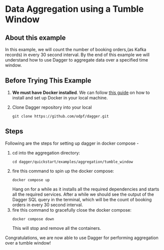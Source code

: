 # Data Aggregation using a Tumble Window

## About this example
In this example, we will count the number of booking orders,(as Kafka records) in every 30 second interval. By the end of this example we will understand how to use Dagger to aggregate data over a specified time window.


## Before Trying This Example


1. **We must have Docker installed**. We can follow [this guide](https://docs.docker.com/get-docker/) on how to install and set up Docker in your local machine.
2. Clone Dagger repository into your local

   ```shell
   git clone https://github.com/odpf/dagger.git
   ```

## Steps

Following are the steps for setting up dagger in docker compose -

1. cd into the aggregation directory:
   ```shell
   cd dagger/quickstart/examples/aggregation/tumble_window 
   ```
2. fire this command to spin up the docker compose:
   ```shell
   docker compose up 
   ```
   Hang on for a while as it installs all the required dependencies and starts all the required services. After a while we should see the output of the Dagger SQL query in the terminal, which will be the count of booking orders in every 30 second interval.
3. fire this command to gracefully close the docker compose:
   ```shell
   docker compose down 
   ```
   This will stop and remove all the containers.
   
Congratulations, we are now able to use Dagger for performing aggregation over a tumble window!